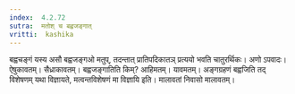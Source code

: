 ```yaml
---
index:  4.2.72
sutra:  मतोश् च बह्वजङ्गात्
vritti:  kashika 
---
```


बह्वचङ्गं यस्य असौ बह्वजङ्गओ मतुप्, तदन्तात् प्रातिपदिकातञ् प्रत्ययो भवति चातुरर्थिकः। अणो ऽपवादः। ऐषुकावतम्। सैध्राकावतम्। बह्वजङ्गातिति किम्? आहिमतम्। यावमतम्। अङ्गग्रहणं बह्वजिति तद् विशेषणम् यथा विज्ञायते, मत्वन्तविशेषणं मा विज्ञायि इति। मालावतां निवासो मालावतम्।

